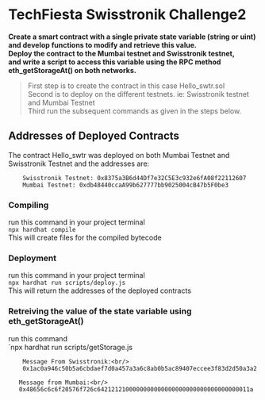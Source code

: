 # TechFiesta Swisstronik Challenge2
[//]: # (This is extended from ethereum and swisstronik documentation)

**Create a smart contract with a single private state variable (string or uint) and develop functions to modify and retrieve this value.\
Deploy the contract to the Mumbai testnet and Swisstronik testnet, <br/> and write a script to access this variable using the RPC method eth_getStorageAt() on both networks.**

> First step is to create the contract in this case Hello_swtr.sol <br/>
> Second is to deploy on the different testnets. ie: Swisstronik testnet and Mumbai Testnet <br/>
> Third run the subsequent commands as given in the steps below.<br/>

## Addresses of Deployed Contracts
The contract Hello_swtr was deployed on both Mumbai Testnet and Swisstronik Testnet and the addresses are:
```
    Swisstronik Testnet: 0x8375a3B6d44Df7e32C5E3c932e6fA08f22112607
    Mumbai Testnet: 0xdb48440ccaA99b627777bb9025004cB47b5F0be3
```

### Compiling
run this command in your project terminal<br/>
`npx hardhat compile`<br/>
This will create files for the compiled bytecode

### Deployment
run this command in your project terminal<br/>
`npx hardhat run scripts/deploy.js`<br/>
This will return the addresses of the deployed contracts

### Retreiving the value of the state variable using eth_getStorageAt()
run this command<br/>
`npx hardhat run scripts/getStorage.js

```
    Message From Swisstronik:<br/>
    0x1ac0a946c50b5a6cbdaef7d0a457a3a6c8ab0b5ac89407eccee3f83d2d50a3a2

   Message from Mumbai:<br/>
   0x48656c6c6f20576f726c6421212100000000000000000000000000000000011a
```

